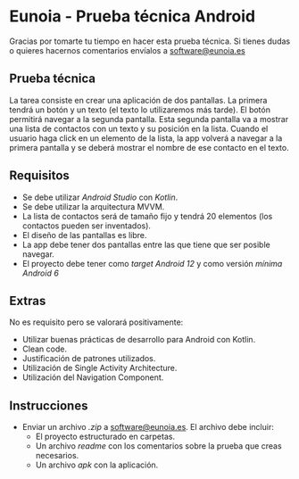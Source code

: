 # Eunoia - Prueba técnica Android
Gracias por tomarte tu tiempo en hacer esta prueba técnica. Si tienes dudas o quieres hacernos comentarios envíalos a <software@eunoia.es>


## Prueba técnica
La tarea consiste en crear una aplicación de dos pantallas. La primera tendrá un botón y un texto (el texto lo utilizaremos más tarde). El botón permitirá navegar a la segunda pantalla. Esta segunda pantalla va a mostrar una lista de contactos con un texto y su posición en la lista. Cuando el usuario haga click en un elemento de la lista, la app volverá a navegar a la primera pantalla y se deberá mostrar el nombre de ese contacto en el texto.


## Requisitos
- Se debe utilizar *Android Studio* con *Kotlin*.
- Se debe utilizar la arquitectura MVVM.
- La lista de contactos será de tamaño fijo y tendrá 20 elementos (los contactos pueden ser inventados).
- El diseño de las pantallas es libre.
- La app debe tener dos pantallas entre las que tiene que ser posible navegar.
- El proyecto debe tener como *target Android 12* y como versión *mínima Android 6*


## Extras
No es requisito pero se valorará positivamente:
- Utilizar buenas prácticas de desarrollo para Android con Kotlin.
- Clean code.
- Justificación de patrones utilizados.
- Utilización de Single Activity Architecture.
- Utilización del Navigation Component.


## Instrucciones
- Enviar un archivo *.zip* a <software@eunoia.es>. El archivo debe incluir:
  - El proyecto estructurado en carpetas.
  - Un archivo *readme* con los comentarios sobre la prueba que creas necesarios.
  - Un archivo *apk* con la aplicación.